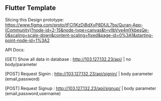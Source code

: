 ## Flutter Template
Slicing this Design prototype: https://www.figma.com/proto/tFCl1KzDjBdXyP8DfJL7bs/Quran-App-(Community)?node-id=2-15&node-type=canvas&t=yIlbVye4mYkbesQe-0&scaling=scale-down&content-scaling=fixed&page-id=0%3A1&starting-point-node-id=1%3A2 

API Docs:

[GET] Show all data in database : http://103.127.132.23/api/ | no body/parameter

[POST] Request Signin : http://103.127.132.23/api/signin/ | body parameter (email,password)

[POST] Request Signup : http://103.127.132.23/api/signup/ | body parameter (email,password,username)